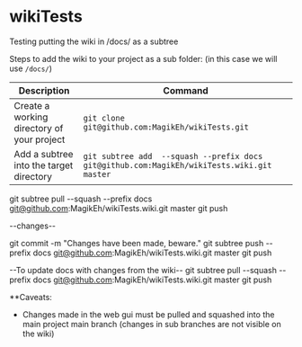 # wikiTests
Testing putting the wiki in /docs/ as a subtree


Steps to add the wiki to your project as a sub folder: (in this case we will use `/docs/`) 

Description | Command
--- | ---
Create a working directory of your project | `git clone git@github.com:MagikEh/wikiTests.git`
Add a subtree into the target directory | `git subtree add  --squash --prefix docs git@github.com:MagikEh/wikiTests.wiki.git master`

git subtree pull --squash --prefix docs git@github.com:MagikEh/wikiTests.wiki.git master
git push

--changes--

git commit -m "Changes have been made, beware."
git subtree push --prefix docs git@github.com:MagikEh/wikiTests.wiki.git master
git push

--To update docs with changes from the wiki--
git subtree pull --squash --prefix docs git@github.com:MagikEh/wikiTests.wiki.git master
git push

**Caveats:
- Changes made in the web gui must be pulled and squashed into the main project main branch 
  (changes in sub branches are not visible on the wiki)
